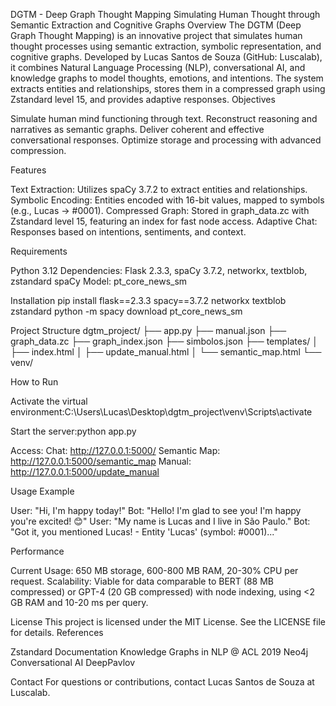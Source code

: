 DGTM - Deep Graph Thought Mapping
Simulating Human Thought through Semantic Extraction and Cognitive Graphs
Overview
The DGTM (Deep Graph Thought Mapping) is an innovative project that simulates human thought processes using semantic extraction, symbolic representation, and cognitive graphs. Developed by Lucas Santos de Souza (GitHub: Luscalab), it combines Natural Language Processing (NLP), conversational AI, and knowledge graphs to model thoughts, emotions, and intentions. The system extracts entities and relationships, stores them in a compressed graph using Zstandard level 15, and provides adaptive responses.
Objectives

Simulate human mind functioning through text.
Reconstruct reasoning and narratives as semantic graphs.
Deliver coherent and effective conversational responses.
Optimize storage and processing with advanced compression.

Features

Text Extraction: Utilizes spaCy 3.7.2 to extract entities and relationships.
Symbolic Encoding: Entities encoded with 16-bit values, mapped to symbols (e.g., Lucas → #0001).
Compressed Graph: Stored in graph_data.zc with Zstandard level 15, featuring an index for fast node access.
Adaptive Chat: Responses based on intentions, sentiments, and context.

Requirements

Python 3.12
Dependencies: Flask 2.3.3, spaCy 3.7.2, networkx, textblob, zstandard
spaCy Model: pt_core_news_sm

Installation
pip install flask==2.3.3 spacy==3.7.2 networkx textblob zstandard
python -m spacy download pt_core_news_sm

Project Structure
dgtm_project/
├── app.py
├── manual.json
├── graph_data.zc
├── graph_index.json
├── simbolos.json
├── templates/
│   ├── index.html
│   ├── update_manual.html
│   └── semantic_map.html
└── venv/

How to Run

Activate the virtual environment:C:\Users\Lucas\Desktop\dgtm_project\venv\Scripts\activate


Start the server:python app.py


Access:
Chat: http://127.0.0.1:5000/
Semantic Map: http://127.0.0.1:5000/semantic_map
Manual: http://127.0.0.1:5000/update_manual



Usage Example

User: "Hi, I'm happy today!"
Bot: "Hello! I'm glad to see you! I'm happy you're excited! 😊"
User: "My name is Lucas and I live in São Paulo."
Bot: "Got it, you mentioned Lucas! - Entity 'Lucas' (symbol: #0001)..."

Performance

Current Usage: 650 MB storage, 600-800 MB RAM, 20-30% CPU per request.
Scalability: Viable for data comparable to BERT (88 MB compressed) or GPT-4 (20 GB compressed) with node indexing, using <2 GB RAM and 10-20 ms per query.

License
This project is licensed under the MIT License. See the LICENSE file for details.
References

Zstandard Documentation
Knowledge Graphs in NLP @ ACL 2019
Neo4j Conversational AI
DeepPavlov

Contact
For questions or contributions, contact Lucas Santos de Souza at Luscalab.
